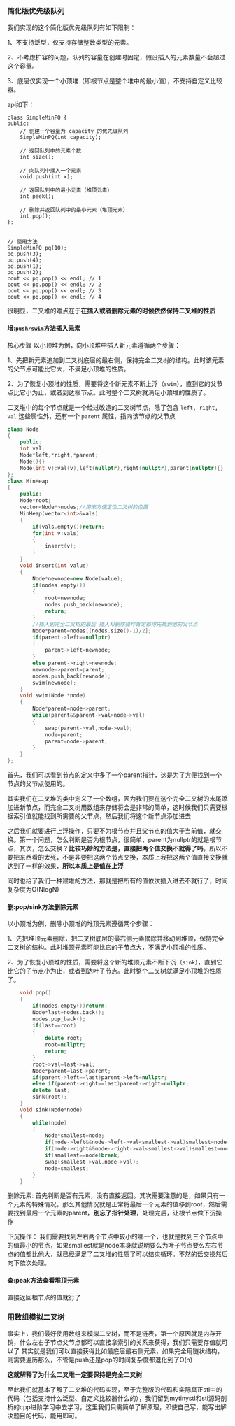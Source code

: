### 简化版优先级队列
我们实现的这个简化版优先级队列有如下限制：

1、不支持泛型，仅支持存储整数类型的元素。

2、不考虑扩容的问题，队列的容量在创建时固定，假设插入的元素数量不会超过这个容量。

3、底层仅实现一个小顶堆（即根节点是整个堆中的最小值），不支持自定义比较器。

api如下：
```
class SimpleMinPQ {
public:
    // 创建一个容量为 capacity 的优先级队列
    SimpleMinPQ(int capacity);

    // 返回队列中的元素个数
    int size();

    // 向队列中插入一个元素
    void push(int x);

    // 返回队列中的最小元素（堆顶元素）
    int peek();

    // 删除并返回队列中的最小元素（堆顶元素）
    int pop();
};


// 使用方法
SimpleMinPQ pq(10);
pq.push(3);
pq.push(4);
pq.push(1);
pq.push(2);
cout << pq.pop() << endl; // 1
cout << pq.pop() << endl; // 2
cout << pq.pop() << endl; // 3
cout << pq.pop() << endl; // 4
```

很明显，二叉堆的难点在于**在插入或者删除元素的时候依然保持二叉堆的性质**

#### 增:`push/swim`方法插入元素
核心步骤
以小顶堆为例，向小顶堆中插入新元素遵循两个步骤：

1、先把新元素追加到二叉树底层的最右侧，保持完全二叉树的结构。此时该元素的父节点可能比它大，不满足小顶堆的性质。

2、为了恢复小顶堆的性质，需要将这个新元素不断上浮（`swim`），直到它的父节点比它小为止，或者到达根节点。此时整个二叉树就满足小顶堆的性质了。

二叉堆中的每个节点就是一个经过改造的二叉树节点，除了包含 `left, right, val` 这些属性外，还有一个 `parent` 属性，指向该节点的父节点

```cpp
class Node
{
    public:
    int val;
    Node*left,*right,*parent;
    Node(){}
    Node(int v):val(v),left(nullptr),right(nullptr),parent(nullptr){}
};
class MinHeap
{
    public:
    Node*root;
    vector<Node*>nodes;//用来方便定位二叉树的位置
    MinHeap(vector<int>&vals)
    {
        if(vals.empty())return;
        for(int v:vals)
        {
            insert(v);
        }
    }
    void insert(int value)
    {
        Node*newnode=new Node(value);
        if(nodes.empty())
        {
            root=newnode;
            nodes.push_back(newnode);
            return;
        }
        //插入到完全二叉树的最后 插入和删除操作肯定都得先找到他的父节点
        Node*parent=nodes[(nodes.size()-1)/2];
        if(parent->left==nullptr)
        {
            parent->left=newnode;
        }
        else parent->right=newnode;
        newnode->parent=parent;
        nodes.push_back(newnode);
        swim(newnode);
    }
    void swim(Node *node)
    {
        Node*parent=node->parent;
        while(parent&&parent->val>node->val)
        {
            swap(parent->val,node->val);
            node=parent;
            parent=node->parent;
        }
    }
};
```

首先，我们可以看到节点的定义中多了一个parent指针，这是为了方便找到一个节点的父节点使用的。

其实我们在二叉堆的类中定义了一个数组，因为我们要在这个完全二叉树的末尾添加进新节点，而完全二叉树用数组来存储将会是非常的简单，这时候我们只需要根据索引值就能找到所需要的父节点，然后我们将这个新节点添加进去

之后我们就要进行上浮操作，只要不为根节点并且父节点的值大于当前值，就交换。第一个问题，怎么判断是否为根节点，很简单，parent为nullptr的就是根节点，其次，怎么交换？**比较巧妙的方法是，直接把两个值交换不就得了吗**，所以不要把东西看的太死，不是非要把这两个节点交换，本质上我把这两个值直接交换就达到了一样的效果，**所以本质上是值在上浮**

同时也给了我们一种建堆的方法，那就是把所有的值依次插入进去不就行了，时间复杂度为O(NlogN)

#### 删:pop/sink方法删除元素
以小顶堆为例，删除小顶堆的堆顶元素遵循两个步骤：

1、先把堆顶元素删除，把二叉树底层的最右侧元素摘除并移动到堆顶，保持完全二叉树的结构。此时堆顶元素可能比它的子节点大，不满足小顶堆的性质。

2、为了恢复小顶堆的性质，需要将这个新的堆顶元素不断下沉（`sink`），直到它比它的子节点小为止，或者到达叶子节点。此时整个二叉树就满足小顶堆的性质了。

```cpp
    void pop()
    {
        if(nodes.empty())return;
        Node*last=nodes.back();
        nodes.pop_back();
        if(last==root)
        {
            delete root;
            root=nullptr;
            return;
        }
        root->val=last->val;
        Node*parent=last->parent;
        if(parent->left==last)parent->left=nullptr;
        else if(parent->right==last)parent->right=nullptr;
        delete last;
        sink(root);
    }
    void sink(Node*node)
    {
        while(node)
        {
            Node*smallest=node;
            if(node->left&&node->left->val<smallest->val)smallest=node->left;
            if(node->right&&node->right->val<smallest->val)smallest=node->right;
            if(smallest==node)break;
            swap(smallest->val,node->val);
            node=smallest;
        }
    }
```
删除元素:
首先判断是否有元素，没有直接返回。其次需要注意的是，如果只有一个元素的特殊情况。那么其他情况就是正常将最后一个元素的值移到root，然后需要找到最后一个元素的parent，**别忘了指针处理**，处理完后，让根节点做下沉操作

下沉操作：
我们需要找到左右两个节点中较小的哪一个，也就是找到三个节点中的值最小的节点，如果smallest就是node本身就说明要么为叶子节点要么左右节点的值都比他大，就已经满足了二叉堆的性质了可以结束循环。不然的话交换然后向下依次处理。

#### 查:peak方法查看堆顶元素
直接返回根节点的值就行了

### 用数组模拟二叉树
事实上，我们最好使用数组来模拟二叉树，而不是链表，第一个原因就是内存开销，什么左右子节点父节点都可以直接拿索引的关系来获得，我们只需要存值就可以了
其实就是我们可以直接获得比如最底层最右侧元素，如果完全用链状结构，则需要遍历那么，不管是push还是pop的时间复杂度都退化到了O(n)

**这就解释了为什么二叉堆一定要保持是完全二叉树**

至此我们就基本了解了二叉堆的代码实现，至于完整版的代码和实际真正stl中的代码（包括支持什么泛型、自定义比较器什么的），我们留到mytinystl和stl源码剖析的cpp进阶学习中去学习，这里我们只需简单了解原理，即使自己写，能写出解决题目的代码，能用即可。